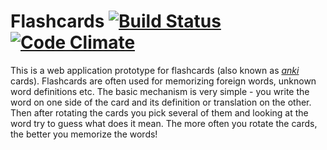 # Flashcards [![Build Status](https://travis-ci.org/rohellec/flashcards.svg?branch=master)](https://travis-ci.org/rohellec/flashcards) [![Code Climate](https://codeclimate.com/github/rohellec/flashcards/badges/gpa.svg)](https://codeclimate.com/github/rohellec/flashcards)

This is a web application prototype for flashcards (also known as [*anki*](https://en.wikipedia.org/wiki/Anki_(software)) cards).
Flashcards are often used for memorizing foreign words, unknown word definitions
etc.
The basic mechanism is very simple - you write the word on one side of the card and its definition or translation on the other.
Then after rotating the cards you pick several of them and looking at the word try to guess what does it mean.
The more often you rotate the cards, the better you memorize the words!
